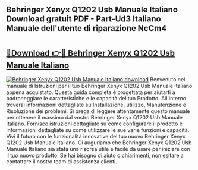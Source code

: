 ## Behringer Xenyx Q1202 Usb Manuale Italiano Download gratuit PDF - Part-Ud3 Italiano Manuale dell'utente di riparazione NcCm4

# <h2><a href="http://dfb0hi.blite.top/?on=Behringer+Xenyx+Q1202+Usb+Manuale+Italiano">🔗Download 👉🔴 Behringer Xenyx Q1202 Usb Manuale Italiano</a></h2>

[![Behringer Xenyx Q1202 Usb Manuale Italiano download](https://i.imgur.com/lujVjoI.png)](http://dfb0hi.blite.top/?on=Behringer+Xenyx+Q1202+Usb+Manuale+Italiano)
Benvenuto nel manuale di Istruzioni per il tuo Behringer Xenyx Q1202 Usb Manuale Italiano appena acquistato. Questa guida completa è progettata per aiutarti a padroneggiare le caratteristiche e le capacità del tuo Prodotto. All'interno troverai informazioni dettagliate su Installazione, utilizzo, Manutenzione e Risoluzione dei problemi. Si prega di leggere attentamente questo manuale per ottenere il massimo dal vostro Behringer Xenyx Q1202 Usb Manuale Italiano. Fornisce istruzioni dettagliate su come configurare il prodotto e informazioni dettagliate su come utilizzare le sue varie funzioni e capacità. Vivi il futuro con le funzionalità innovative del tuo nuovo Behringer Xenyx Q1202 Usb Manuale Italiano. Ci auguriamo che Behringer Xenyx Q1202 Usb Manuale Italiano sia stata una risorsa utile e facile da usare per iniziare con il tuo nuovo prodotto. Se hai bisogno di aiuto o chiarimenti, non esitare a contattare il nostro team di assistenza clienti.
